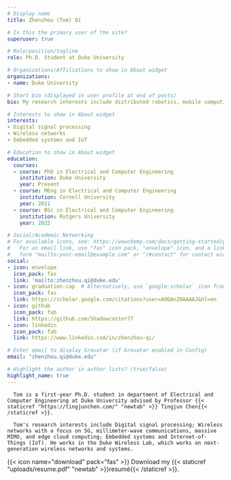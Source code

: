 ```yaml
---
# Display name
title: Zhenzhou (Tom) Qi

# Is this the primary user of the site?
superuser: true

# Role/position/tagline
role: Ph.D. Student at Duke University

# Organizations/Affiliations to show in About widget
organizations:
- name: Duke University

# Short bio (displayed in user profile at end of posts)
bio: My research interests include distributed robotics, mobile computing and programmable matter.

# Interests to show in About widget
interests:
- Digital signal processing
- Wireless networks 
- Embedded systems and IoT

# Education to show in About widget
education:
  courses:
  - course: PhD in Electrical and Computer Engineering
    institution: Duke University
    year: Present
  - course: MEng in Electrical and Computer Engineering
    institution: Cornell University
    year: 2021
  - course: BSc in Electrical and Computer Engineering
    institution: Rutgers University
    year: 2022

# Social/Academic Networking
# For available icons, see: https://wowchemy.com/docs/getting-started/page-builder/#icons
#   For an email link, use "fas" icon pack, "envelope" icon, and a link in the
#   form "mailto:your-email@example.com" or "/#contact" for contact widget.
social:
- icon: envelope
  icon_pack: fas
  link: 'mailto:zhenzhou.qi@duke.edu'
- icon: graduation-cap  # Alternatively, use `google-scholar` icon from `ai` icon pack
  icon_pack: fas
  link: https://scholar.google.com/citations?user=A9OAnZ0AAAAJ&hl=en
- icon: github
  icon_pack: fab
  link: https://github.com/Shadowcaster77
- icon: linkedin
  icon_pack: fab
  link: https://www.linkedin.com/in/zhenzhou-qi/

# Enter email to display Gravatar (if Gravatar enabled in Config)
email: "zhenzhou.qi@duke.edu"

# Highlight the author in author lists? (true/false)
highlight_name: true
---
```


      Tom is a first-year Ph.D. student in department of Electrical and Computer Engineering at Duke University advised by Professor {{< staticref "https://tingjunchen.com/" "newtab" >}} Tingjun Chen{{< /staticref >}}. 

      Tom's research interests include Digital signal processing; Wireless networks with a focus on 5G, millimeter-wave communications, massive MIMO, and edge cloud computing; Embedded systems and Internet-of-Things (IoT). He works in the Duke Wireless Lab, which works on next-generation wireless networks and systems.

{{< icon name="download" pack="fas" >}} Download my {{< staticref "uploads/resume.pdf" "newtab" >}}resumé{{< /staticref >}}.
